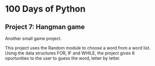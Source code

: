 # 100 Days of Python
## Project 7: Hangman game

Another small game project. 

This project uses the Random module to choose a word from a word list. 
Using the data structures FOR, IF and WHILE, the project gives 6 oportunities to the user to guess the word, letter by letter.
